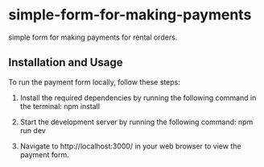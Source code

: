 # simple-form-for-making-payments

simple form for making payments for rental orders.

## Installation and Usage

To run the payment form locally, follow these steps:

1. Install the required dependencies by running the following command in the terminal: npm install

2. Start the development server by running the following command: npm run dev

3. Navigate to http://localhost:3000/ in your web browser to view the payment form.
